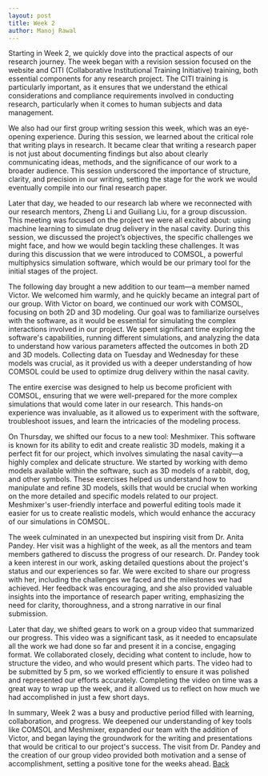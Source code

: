 ```yaml
---
layout: post
title: Week 2
author: Manoj Rawal
---
```


Starting in Week 2, we quickly dove into the practical aspects of our research journey. The week began with a revision session focused on the website and CITI (Collaborative Institutional Training Initiative) training, both essential components for any research project. The CITI training is particularly important, as it ensures that we understand the ethical considerations and compliance requirements involved in conducting research, particularly when it comes to human subjects and data management.

We also had our first group writing session this week, which was an eye-opening experience. During this session, we learned about the critical role that writing plays in research. It became clear that writing a research paper is not just about documenting findings but also about clearly communicating ideas, methods, and the significance of our work to a broader audience. This session underscored the importance of structure, clarity, and precision in our writing, setting the stage for the work we would eventually compile into our final research paper.

Later that day, we headed to our research lab where we reconnected with our research mentors, Zheng Li and Guiliang Liu, for a group discussion. This meeting was focused on the project we were all excited about: using machine learning to simulate drug delivery in the nasal cavity. During this session, we discussed the project’s objectives, the specific challenges we might face, and how we would begin tackling these challenges. It was during this discussion that we were introduced to COMSOL, a powerful multiphysics simulation software, which would be our primary tool for the initial stages of the project.

The following day brought a new addition to our team—a member named Victor. We welcomed him warmly, and he quickly became an integral part of our group. With Victor on board, we continued our work with COMSOL, focusing on both 2D and 3D modeling. Our goal was to familiarize ourselves with the software, as it would be essential for simulating the complex interactions involved in our project. We spent significant time exploring the software's capabilities, running different simulations, and analyzing the data to understand how various parameters affected the outcomes in both 2D and 3D models. Collecting data on Tuesday and Wednesday for these models was crucial, as it provided us with a deeper understanding of how COMSOL could be used to optimize drug delivery within the nasal cavity.

The entire exercise was designed to help us become proficient with COMSOL, ensuring that we were well-prepared for the more complex simulations that would come later in our research. This hands-on experience was invaluable, as it allowed us to experiment with the software, troubleshoot issues, and learn the intricacies of the modeling process.

On Thursday, we shifted our focus to a new tool: Meshmixer. This software is known for its ability to edit and create realistic 3D models, making it a perfect fit for our project, which involves simulating the nasal cavity—a highly complex and delicate structure. We started by working with demo models available within the software, such as 3D models of a rabbit, dog, and other symbols. These exercises helped us understand how to manipulate and refine 3D models, skills that would be crucial when working on the more detailed and specific models related to our project. Meshmixer's user-friendly interface and powerful editing tools made it easier for us to create realistic models, which would enhance the accuracy of our simulations in COMSOL.

The week culminated in an unexpected but inspiring visit from Dr. Anita Pandey. Her visit was a highlight of the week, as all the mentors and team members gathered to discuss the progress of our research. Dr. Pandey took a keen interest in our work, asking detailed questions about the project's status and our experiences so far. We were excited to share our progress with her, including the challenges we faced and the milestones we had achieved. Her feedback was encouraging, and she also provided valuable insights into the importance of research paper writing, emphasizing the need for clarity, thoroughness, and a strong narrative in our final submission.

Later that day, we shifted gears to work on a group video that summarized our progress. This video was a significant task, as it needed to encapsulate all the work we had done so far and present it in a concise, engaging format. We collaborated closely, deciding what content to include, how to structure the video, and who would present which parts. The video had to be submitted by 5 pm, so we worked efficiently to ensure it was polished and represented our efforts accurately. Completing the video on time was a great way to wrap up the week, and it allowed us to reflect on how much we had accomplished in just a few short days.

In summary, Week 2 was a busy and productive period filled with learning, collaboration, and progress. We deepened our understanding of key tools like COMSOL and Meshmixer, expanded our team with the addition of Victor, and began laying the groundwork for the writing and presentations that would be critical to our project's success. The visit from Dr. Pandey and the creation of our group video provided both motivation and a sense of accomplishment, setting a positive tone for the weeks ahead.
[Back](./)
